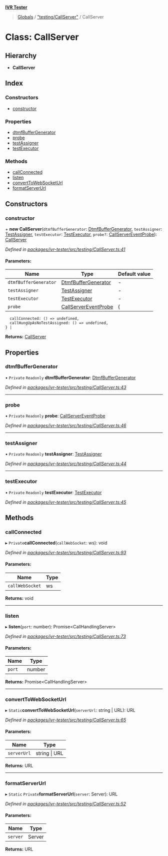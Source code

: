 **[IVR Tester](../README.md)**

> [Globals](../README.md) / ["testing/CallServer"](../modules/_testing_callserver_.md) / CallServer

# Class: CallServer

## Hierarchy

* **CallServer**

## Index

### Constructors

* [constructor](_testing_callserver_.callserver.md#constructor)

### Properties

* [dtmfBufferGenerator](_testing_callserver_.callserver.md#dtmfbuffergenerator)
* [probe](_testing_callserver_.callserver.md#probe)
* [testAssigner](_testing_callserver_.callserver.md#testassigner)
* [testExecutor](_testing_callserver_.callserver.md#testexecutor)

### Methods

* [callConnected](_testing_callserver_.callserver.md#callconnected)
* [listen](_testing_callserver_.callserver.md#listen)
* [convertToWebSocketUrl](_testing_callserver_.callserver.md#converttowebsocketurl)
* [formatServerUrl](_testing_callserver_.callserver.md#formatserverurl)

## Constructors

### constructor

\+ **new CallServer**(`dtmfBufferGenerator`: [DtmfBufferGenerator](../interfaces/_call_dtmf_dtmfbuffergenerator_.dtmfbuffergenerator.md), `testAssigner`: [TestAssigner](../interfaces/_testing_callserver_.testassigner.md), `testExecutor`: [TestExecutor](../interfaces/_testing_callserver_.testexecutor.md), `probe?`: [CallServerEventProbe](../interfaces/_testing_callserver_.callservereventprobe.md)): [CallServer](_testing_callserver_.callserver.md)

*Defined in [packages/ivr-tester/src/testing/CallServer.ts:41](https://github.com/SketchingDev/ivr-tester/blob/3ff21e1/packages/ivr-tester/src/testing/CallServer.ts#L41)*

#### Parameters:

Name | Type | Default value |
------ | ------ | ------ |
`dtmfBufferGenerator` | [DtmfBufferGenerator](../interfaces/_call_dtmf_dtmfbuffergenerator_.dtmfbuffergenerator.md) | - |
`testAssigner` | [TestAssigner](../interfaces/_testing_callserver_.testassigner.md) | - |
`testExecutor` | [TestExecutor](../interfaces/_testing_callserver_.testexecutor.md) | - |
`probe` | [CallServerEventProbe](../interfaces/_testing_callserver_.callservereventprobe.md) | {
      callConnected: () => undefined,
      callHungUpAsNoTestAssigned: () => undefined,
    } |

**Returns:** [CallServer](_testing_callserver_.callserver.md)

## Properties

### dtmfBufferGenerator

• `Private` `Readonly` **dtmfBufferGenerator**: [DtmfBufferGenerator](../interfaces/_call_dtmf_dtmfbuffergenerator_.dtmfbuffergenerator.md)

*Defined in [packages/ivr-tester/src/testing/CallServer.ts:43](https://github.com/SketchingDev/ivr-tester/blob/3ff21e1/packages/ivr-tester/src/testing/CallServer.ts#L43)*

___

### probe

• `Private` `Readonly` **probe**: [CallServerEventProbe](../interfaces/_testing_callserver_.callservereventprobe.md)

*Defined in [packages/ivr-tester/src/testing/CallServer.ts:46](https://github.com/SketchingDev/ivr-tester/blob/3ff21e1/packages/ivr-tester/src/testing/CallServer.ts#L46)*

___

### testAssigner

• `Private` `Readonly` **testAssigner**: [TestAssigner](../interfaces/_testing_callserver_.testassigner.md)

*Defined in [packages/ivr-tester/src/testing/CallServer.ts:44](https://github.com/SketchingDev/ivr-tester/blob/3ff21e1/packages/ivr-tester/src/testing/CallServer.ts#L44)*

___

### testExecutor

• `Private` `Readonly` **testExecutor**: [TestExecutor](../interfaces/_testing_callserver_.testexecutor.md)

*Defined in [packages/ivr-tester/src/testing/CallServer.ts:45](https://github.com/SketchingDev/ivr-tester/blob/3ff21e1/packages/ivr-tester/src/testing/CallServer.ts#L45)*

## Methods

### callConnected

▸ `Private`**callConnected**(`callWebSocket`: ws): void

*Defined in [packages/ivr-tester/src/testing/CallServer.ts:93](https://github.com/SketchingDev/ivr-tester/blob/3ff21e1/packages/ivr-tester/src/testing/CallServer.ts#L93)*

#### Parameters:

Name | Type |
------ | ------ |
`callWebSocket` | ws |

**Returns:** void

___

### listen

▸ **listen**(`port`: number): Promise\<CallHandlingServer>

*Defined in [packages/ivr-tester/src/testing/CallServer.ts:73](https://github.com/SketchingDev/ivr-tester/blob/3ff21e1/packages/ivr-tester/src/testing/CallServer.ts#L73)*

#### Parameters:

Name | Type |
------ | ------ |
`port` | number |

**Returns:** Promise\<CallHandlingServer>

___

### convertToWebSocketUrl

▸ `Static`**convertToWebSocketUrl**(`serverUrl`: string \| URL): URL

*Defined in [packages/ivr-tester/src/testing/CallServer.ts:65](https://github.com/SketchingDev/ivr-tester/blob/3ff21e1/packages/ivr-tester/src/testing/CallServer.ts#L65)*

#### Parameters:

Name | Type |
------ | ------ |
`serverUrl` | string \| URL |

**Returns:** URL

___

### formatServerUrl

▸ `Static` `Private`**formatServerUrl**(`server`: Server): URL

*Defined in [packages/ivr-tester/src/testing/CallServer.ts:52](https://github.com/SketchingDev/ivr-tester/blob/3ff21e1/packages/ivr-tester/src/testing/CallServer.ts#L52)*

#### Parameters:

Name | Type |
------ | ------ |
`server` | Server |

**Returns:** URL
